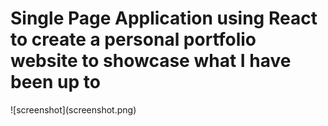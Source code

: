 <h1> Single Page Application using React to create a personal portfolio website to showcase what I have been up to </h1>
![screenshot](screenshot.png)

